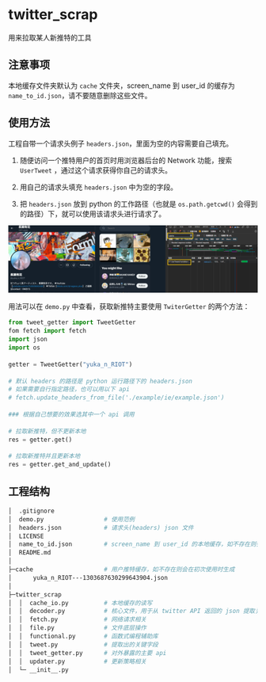 # twitter_scrap

用来拉取某人新推特的工具

## 注意事项

本地缓存文件夹默认为 `cache` 文件夹，screen_name 到 user_id 的缓存为 `name_to_id.json`，请不要随意删除这些文件。

## 使用方法

工程自带一个请求头例子 `headers.json`，里面为空的内容需要自己填充。

1. 随便访问一个推特用户的首页时用浏览器后台的 Network 功能，搜索 `UserTweet` ，通过这个请求获得你自己的请求头。

2. 用自己的请求头填充 `headers.json` 中为空的字段。

3. 把 `headers.json` 放到 python 的工作路径（也就是 `os.path.getcwd()` 会得到的路径）下，就可以使用该请求头进行请求了。

![](assets/2023-11-23-16-40-06-image.png)

用法可以在 `demo.py` 中查看，获取新推特主要使用 `TwiterGetter` 的两个方法：

```python
from tweet_getter import TweetGetter
fom fetch import fetch
import json
import os

getter = TweetGetter("yuka_n_RIOT")

# 默认 headers 的路径是 python 运行路径下的 headers.json
# 如果需要自行指定路径，也可以用以下 api
# fetch.update_headers_from_file('./example/ie/example.json')

### 根据自己想要的效果选其中一个 api 调用

# 拉取新推特，但不更新本地
res = getter.get()

# 拉取新推特并且更新本地
res = getter.get_and_update()
```

## 工程结构

```bash
│  .gitignore
│  demo.py                 # 使用范例
│  headers.json            # 请求头(headers) json 文件
│  LICENSE
│  name_to_id.json         # screen_name 到 user_id 的本地缓存，如不存在则会在初次使用时生成
│  README.md
│
├─cache                    # 用户推特缓存，如不存在则会在初次使用时生成
│      yuka_n_RIOT---1303687630299643904.json
│
├─twitter_scrap
│  │  cache_io.py          # 本地缓存的读写
│  │  decoder.py           # 核心文件，用于从 twitter API 返回的 json 提取关键字段
│  │  fetch.py             # 网络请求相关
│  │  file.py              # 文件底层操作
│  │  functional.py        # 函数式编程辅助库
│  │  tweet.py             # 提取出的关键字段
│  │  tweet_getter.py      # 对外暴露的主要 api
│  │  updater.py           # 更新策略相关
│  └─ __init__.py
```
